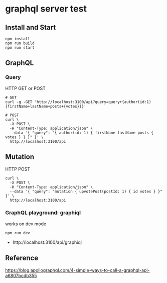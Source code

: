 # graphql server test

## Install and Start

```
npm install
npm run build
npm run start
```

## GraphQL


### Query

HTTP GET or POST

```
# GET
curl -g -GET 'http://localhost:3100/api?query=query+{author(id:1){firstName+lastName+posts+{votes}}}'

# POST
curl \
  -X POST \
  -H "Content-Type: application/json" \
  --data '{ "query": "{ author(id: 1) { firstName lastName posts { votes } } }" }' \
  http://localhost:3100/api

```

## Mutation

HTTP POST
```
curl \
  -X POST \
  -H "Content-Type: application/json" \
  --data '{ "query": "mutation { upvotePost(postId: 1) { id votes } }" }' \
  http://localhost:3100/api
```

### GraphQL playground: graphiql

works on dev mode

```
npm run dev
```

 - http://localhost:3100/api/graphiql

## Reference

https://blog.apollographql.com/4-simple-ways-to-call-a-graphql-api-a6807bcdb355
